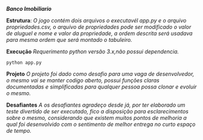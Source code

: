 **_Banco Imobiliario_**

**Estrutura**:
_O jogo contém dois arquivos o executavél app.py e o arquivo propriedades.csv, o arquivo de propriedades pode ser modificado o valor de aluguel e nome e valor da propriedade, a ordem descrita será usadava para mesma ordem que será montado o tabuleiro._

**Execução**
_Requerimento python versão 3.x,não possui dependencia._

`python app.py`

**Projeto**
_O projeto foi dado como desafio para uma vaga de desenvolvedor, o mesmo vai se manter codigo aberto, possui funções claras documentadas e simplificadas para qualquer pessoa possa clonar e evoluir o mesmo._


**Desafiantes**
_A os desafiantes agradeço desde já, por ter elaborado um teste divertido de ser executado, fico a disposição para esclarecimentos sobre o mesmo, considerando que existem muitos pontos de melhoria a qual foi desenvolvido com o sentimento de melhor entrega no curto espaço de tempo._